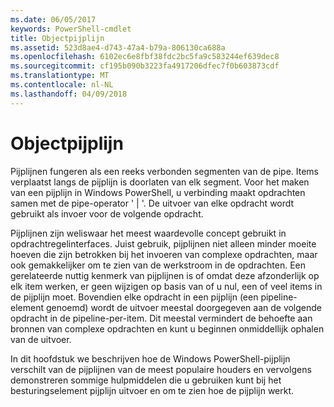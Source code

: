 ```yaml
---
ms.date: 06/05/2017
keywords: PowerShell-cmdlet
title: Objectpijplijn
ms.assetid: 523d8ae4-d743-47a4-b79a-806130ca688a
ms.openlocfilehash: 6102ec6e8fbf38fdc2bc5fa9c583244ef639dec8
ms.sourcegitcommit: cf195b090b3223fa4917206dfec7f0b603873cdf
ms.translationtype: MT
ms.contentlocale: nl-NL
ms.lasthandoff: 04/09/2018
---
```

# <a name="object-pipeline"></a>Objectpijplijn
Pijplijnen fungeren als een reeks verbonden segmenten van de pipe. Items verplaatst langs de pijplijn is doorlaten van elk segment. Voor het maken van een pijplijn in Windows PowerShell, u verbinding maakt opdrachten samen met de pipe-operator ' | '. De uitvoer van elke opdracht wordt gebruikt als invoer voor de volgende opdracht.

Pijplijnen zijn weliswaar het meest waardevolle concept gebruikt in opdrachtregelinterfaces. Juist gebruik, pijplijnen niet alleen minder moeite hoeven die zijn betrokken bij het invoeren van complexe opdrachten, maar ook gemakkelijker om te zien van de werkstroom in de opdrachten. Een gerelateerde nuttig kenmerk van pijplijnen is of omdat deze afzonderlijk op elk item werken, er geen wijzigen op basis van of u nul, een of veel items in de pijplijn moet. Bovendien elke opdracht in een pijplijn (een pipeline-element genoemd) wordt de uitvoer meestal doorgegeven aan de volgende opdracht in de pipeline-per-item. Dit meestal vermindert de behoefte aan bronnen van complexe opdrachten en kunt u beginnen onmiddellijk ophalen van de uitvoer.

In dit hoofdstuk we beschrijven hoe de Windows PowerShell-pijplijn verschilt van de pijplijnen van de meest populaire houders en vervolgens demonstreren sommige hulpmiddelen die u gebruiken kunt bij het besturingselement pijplijn uitvoer en om te zien hoe de pijplijn werkt.